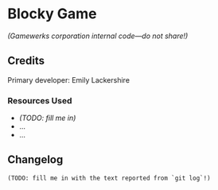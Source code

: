 # Blocky Game

_(Gamewerks corporation internal code—do not share!)_

## Credits

Primary developer: Emily Lackershire

### Resources Used

+ _(TODO: fill me in)_
+ ...
+ ...

## Changelog

~~~console
(TODO: fill me in with the text reported from `git log`!)
~~~
